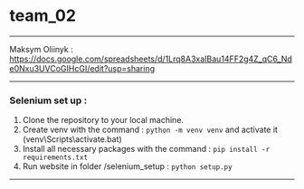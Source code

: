 # team_02
- - -
Maksym Oliinyk : https://docs.google.com/spreadsheets/d/1Lrq8A3xaIBau14FF2g4Z_qC6_Nde0Nxu3UVCoGIHcGI/edit?usp=sharing
- - -
### Selenium set up :
1. Clone the repository to your local machine.
2. Create venv with the command : `python -m venv venv` and activate it (venv\Scripts\activate.bat)
3. Install all necessary packages with the command : `pip install -r requirements.txt`
4. Run website in folder /selenium_setup : `python setup.py`
- - -
